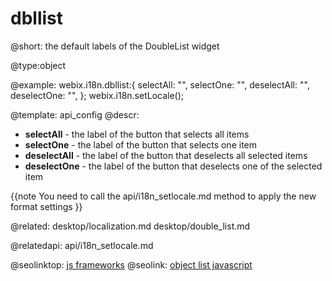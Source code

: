 dbllist
=============

@short:
	the default labels of the DoubleList widget

@type:object

@example:
webix.i18n.dbllist:{
	selectAll: "<span class='webix_icon fa-angle-double-right'></span>",
	selectOne: "<span class='webix_icon fa-angle-right'></span>",
	deselectAll: "<span class='webix_icon fa-angle-double-left'></span>",
	deselectOne: "<span class='webix_icon fa-angle-left'></span>",
};
webix.i18n.setLocale();

@template:	api_config
@descr:
- **selectAll** - the label of the button that selects all items
- **selectOne** - the label of the button that selects one item
- **deselectAll** - the label of the button that deselects all selected items
- **deselectOne** - the label of the button that deselects one of the selected item

{{note
You need to call the api/i18n_setlocale.md method to apply the new format settings
}}

@related:
	desktop/localization.md
    desktop/double_list.md

@relatedapi:
	api/i18n_setlocale.md



@seolinktop: [js frameworks](https://webix.com)
@seolink: [object list javascript](https://webix.com/widget/list/)